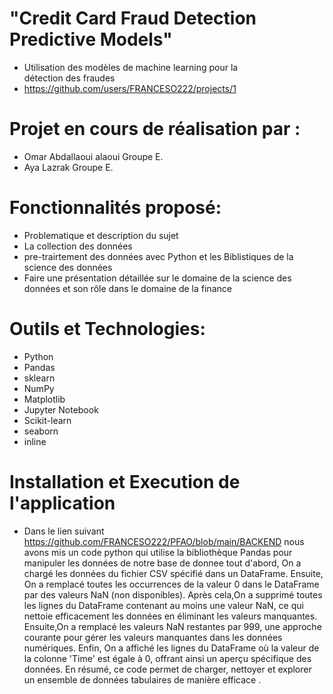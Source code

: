 # "Credit Card Fraud Detection Predictive Models" 
- Utilisation des modèles de machine learning pour la détection des fraudes
- https://github.com/users/FRANCESO222/projects/1


# Projet en cours de réalisation par :
- Omar Abdallaoui alaoui Groupe E.
- Aya Lazrak Groupe E.

# Fonctionnalités proposé:
- Problematique et description du sujet
- La collection des données
- pre-trairtement des données avec Python et les Biblistiques de la science des données
- Faire une présentation détaillée sur le domaine de la science des données et son rôle dans le domaine de la finance

# Outils et  Technologies:
- Python
- Pandas
- sklearn
- NumPy
- Matplotlib
- Jupyter Notebook
- Scikit-learn
- seaborn
- inline 

# Installation et Execution de l'application 
- Dans le lien suivant https://github.com/FRANCESO222/PFAO/blob/main/BACKEND  nous avons mis un code python qui utilise la bibliothèque Pandas pour manipuler les données de notre base de donnee tout d'abord, On a chargé les données du fichier CSV spécifié dans un DataFrame. Ensuite, On a remplacé toutes les occurrences de la valeur 0 dans le DataFrame par des valeurs NaN (non disponibles). Après cela,On a  supprimé toutes les lignes du DataFrame contenant au moins une valeur NaN, ce qui nettoie efficacement les données en éliminant les valeurs manquantes. Ensuite,On a  remplacé les valeurs NaN restantes par 999, une approche courante pour gérer les valeurs manquantes dans les données numériques. Enfin, On a  affiché les lignes du DataFrame où la valeur de la colonne 'Time' est égale à 0, offrant ainsi un aperçu spécifique des données. En résumé, ce code permet de charger, nettoyer et explorer un ensemble de données tabulaires de manière efficace .
  
